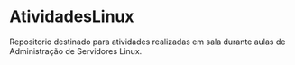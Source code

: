 # AtividadesLinux
Repositorio destinado para atividades realizadas em sala durante aulas de Administração de Servidores Linux.
